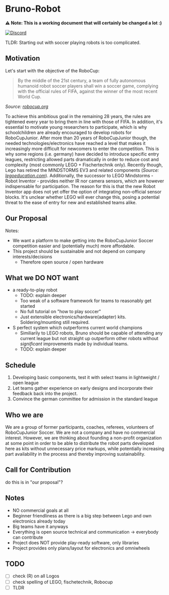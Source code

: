 # Bruno-Robot

**⚠️ Note: This is a working document that will certainly be changed a lot :)**

[![Discord](https://img.shields.io/discord/971137288471998574?logo=discord)](https://discord.gg/nBFmWqZT9V)

TLDR: Starting out with soccer playing robots is too complicated.


## Motivation

Let's start with the objective of the RoboCup:

> By the middle of the 21st century, a team of fully autonomous humanoid robot soccer players shall win a soccer game, complying with the official rules of FIFA, against the winner of the most recent World Cup. 
 
*Source: [robocup.org](https://www.robocup.org/objective)*

To achieve this ambitious goal in the remaining 28 years, the rules are tightened every year to bring them in line with those of FIFA. 
In addition, it's essential to motivate young researchers to participate, which is why schoolchildren are already encouraged to develop robots for RoboCupJunior.
After more than 20 years of RoboCupJunior though, the needed technologies/electronics have reached a level that makes it increasingly more difficult for newcomers to enter the competition.
This is why some regions (i.e. germany) have decided to introduce specific entry leagues, restricting allowed parts dramatically in order to reduce cost and complexity (most commonly LEGO + Fischertechnik only).
Recently though, Lego has retired the MINDSTORMS EV3 and related components (*Source: [legoeducation.com](https://community.legoeducation.com/blogs/36/95)*).
Additionally, the successor to LEGO Mindstorms - Robot Inventor - provides neither IR nor camera sensors, which are however indispensable for participation.
The reason for this is that the new Robot Inventor app does not yet offer the option of integrating non-official sensor blocks. 
It's unclear whether LEGO will ever change this, posing a potential threat to the ease of entry for new and established teams alike.

## Our Proposal

Notes:
* We want a platform to make getting into the RoboCupJunior Soccer competition easier and (potentially much) more affordable.
* This project should be sustainable and not depend on company interests/decisions
    * Therefore open source / open hardware

## What we DO NOT want

* a ready-to-play robot
    * TODO: explain deeper
    * Too weak of a software framework for teams to reasonably get started
    * No full tutorial on "how to play soccer"
    * Just extensible electronics/hardware(adapter) kits. Soldering/mounting still required.
* S perfect system which outperforms current world champions
    * Similiarily to LEGO robots, Bruno should be capable of attending any current league but not straight up outperform other robots without _significant_ improvements made by individual teams. 
    * TODO: explain deeper

## Schedule

1. Developing basic components, test it with select teams in lightweight / open league
2. Let teams gather experience on early designs and incorporate their feedback back into the project.
3. Convince the german committee for admission in the standard league

## Who we are

We are a group of former participants, coaches, referees, volunteers of RoboCupJunior Soccer. 
We are not a company and have no commercial interest. 
However, we are thinking about founding a non-profit organization at some point in order to be able to distribute the robot parts developed here as kits without unnecessary price markups, while potentially increasing part availability in the process and thereby improving sustainability.

## Call for Contribution

do this is in "our proposal"?

## Notes
* NO commercial goals at all
* Beginner friendliness as there is a big step between Lego and own electronics already today
* Big teams have it anyways
* Everything is open source technical and communication -> everybody can contribute
* Project does NOT provide play-ready software, only libraries
* Project provides only plans/layout for electronics and omniwheels


## TODO

* [ ] check (R) on all Logos
* [ ] check spelling of LEGO, fischetechnik, Robocup
* [ ] TLDR
